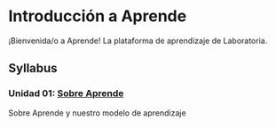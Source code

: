 # Introducción a Aprende

¡Bienvenida/o a Aprende! La plataforma de aprendizaje de Laboratoria.


## Syllabus

### Unidad 01: [Sobre Aprende](01-sobre-aprende)

Sobre Aprende y nuestro modelo de aprendizaje
